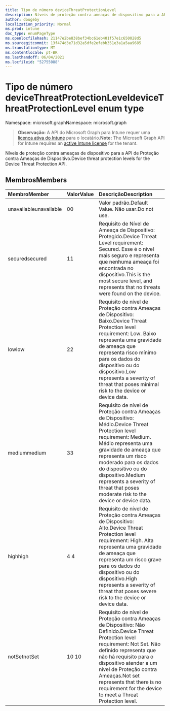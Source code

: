 ```yaml
---
title: Tipo de número deviceThreatProtectionLevel
description: Níveis de proteção contra ameaças de dispositivo para a API de Proteção contra Ameaças de Dispositivo.
author: dougeby
localization_priority: Normal
ms.prod: intune
doc_type: enumPageType
ms.openlocfilehash: 21147e2be838bef34bc61eb401f57e1c650028d5
ms.sourcegitcommit: 13f474d3e71d32a5dfe2efebb351e3a1a5aa9685
ms.translationtype: MT
ms.contentlocale: pt-BR
ms.lasthandoff: 06/04/2021
ms.locfileid: "52755088"
---
```

# <a name="devicethreatprotectionlevel-enum-type"></a><span data-ttu-id="1fcda-103">Tipo de número deviceThreatProtectionLevel</span><span class="sxs-lookup"><span data-stu-id="1fcda-103">deviceThreatProtectionLevel enum type</span></span>

<span data-ttu-id="1fcda-104">Namespace: microsoft.graph</span><span class="sxs-lookup"><span data-stu-id="1fcda-104">Namespace: microsoft.graph</span></span>

> <span data-ttu-id="1fcda-105">**Observação:** A API do Microsoft Graph para Intune requer uma [licença ativa do Intune](https://go.microsoft.com/fwlink/?linkid=839381) para o locatário.</span><span class="sxs-lookup"><span data-stu-id="1fcda-105">**Note:** The Microsoft Graph API for Intune requires an [active Intune license](https://go.microsoft.com/fwlink/?linkid=839381) for the tenant.</span></span>

<span data-ttu-id="1fcda-106">Níveis de proteção contra ameaças de dispositivo para a API de Proteção contra Ameaças de Dispositivo.</span><span class="sxs-lookup"><span data-stu-id="1fcda-106">Device threat protection levels for the Device Threat Protection API.</span></span>

## <a name="members"></a><span data-ttu-id="1fcda-107">Membros</span><span class="sxs-lookup"><span data-stu-id="1fcda-107">Members</span></span>
|<span data-ttu-id="1fcda-108">Membro</span><span class="sxs-lookup"><span data-stu-id="1fcda-108">Member</span></span>|<span data-ttu-id="1fcda-109">Valor</span><span class="sxs-lookup"><span data-stu-id="1fcda-109">Value</span></span>|<span data-ttu-id="1fcda-110">Descrição</span><span class="sxs-lookup"><span data-stu-id="1fcda-110">Description</span></span>|
|:---|:---|:---|
|<span data-ttu-id="1fcda-111">unavailable</span><span class="sxs-lookup"><span data-stu-id="1fcda-111">unavailable</span></span>|<span data-ttu-id="1fcda-112">0</span><span class="sxs-lookup"><span data-stu-id="1fcda-112">0</span></span>|<span data-ttu-id="1fcda-113">Valor padrão.</span><span class="sxs-lookup"><span data-stu-id="1fcda-113">Default Value.</span></span> <span data-ttu-id="1fcda-114">Não usar.</span><span class="sxs-lookup"><span data-stu-id="1fcda-114">Do not use.</span></span>|
|<span data-ttu-id="1fcda-115">secured</span><span class="sxs-lookup"><span data-stu-id="1fcda-115">secured</span></span>|<span data-ttu-id="1fcda-116">1</span><span class="sxs-lookup"><span data-stu-id="1fcda-116">1</span></span>|<span data-ttu-id="1fcda-117">Requisito de Nível de Ameaça de Dispositivo: Protegido.</span><span class="sxs-lookup"><span data-stu-id="1fcda-117">Device Threat Level requirement: Secured.</span></span> <span data-ttu-id="1fcda-118">Esse é o nível mais seguro e representa que nenhuma ameaça foi encontrada no dispositivo.</span><span class="sxs-lookup"><span data-stu-id="1fcda-118">This is the most secure level, and represents that no threats were found on the device.</span></span>|
|<span data-ttu-id="1fcda-119">low</span><span class="sxs-lookup"><span data-stu-id="1fcda-119">low</span></span>|<span data-ttu-id="1fcda-120">2</span><span class="sxs-lookup"><span data-stu-id="1fcda-120">2</span></span>|<span data-ttu-id="1fcda-121">Requisito de nível de Proteção contra Ameaças de Dispositivo: Baixo.</span><span class="sxs-lookup"><span data-stu-id="1fcda-121">Device Threat Protection level requirement: Low.</span></span> <span data-ttu-id="1fcda-122">Baixo representa uma gravidade de ameaça que representa risco mínimo para os dados do dispositivo ou do dispositivo.</span><span class="sxs-lookup"><span data-stu-id="1fcda-122">Low represents a severity of threat that poses minimal risk to the device or device data.</span></span>|
|<span data-ttu-id="1fcda-123">medium</span><span class="sxs-lookup"><span data-stu-id="1fcda-123">medium</span></span>|<span data-ttu-id="1fcda-124">3</span><span class="sxs-lookup"><span data-stu-id="1fcda-124">3</span></span>|<span data-ttu-id="1fcda-125">Requisito de nível de Proteção contra Ameaças de Dispositivo: Médio.</span><span class="sxs-lookup"><span data-stu-id="1fcda-125">Device Threat Protection level requirement: Medium.</span></span> <span data-ttu-id="1fcda-126">Médio representa uma gravidade de ameaça que representa um risco moderado para os dados do dispositivo ou do dispositivo.</span><span class="sxs-lookup"><span data-stu-id="1fcda-126">Medium represents a severity of threat that poses moderate risk to the device or device data.</span></span>|
|<span data-ttu-id="1fcda-127">high</span><span class="sxs-lookup"><span data-stu-id="1fcda-127">high</span></span>|<span data-ttu-id="1fcda-128">4 </span><span class="sxs-lookup"><span data-stu-id="1fcda-128">4</span></span>|<span data-ttu-id="1fcda-129">Requisito de nível de Proteção contra Ameaças de Dispositivo: Alto.</span><span class="sxs-lookup"><span data-stu-id="1fcda-129">Device Threat Protection level requirement: High.</span></span> <span data-ttu-id="1fcda-130">Alta representa uma gravidade de ameaça que representa um risco grave para os dados do dispositivo ou do dispositivo.</span><span class="sxs-lookup"><span data-stu-id="1fcda-130">High represents a severity of threat that poses severe risk to the device or device data.</span></span>|
|<span data-ttu-id="1fcda-131">notSet</span><span class="sxs-lookup"><span data-stu-id="1fcda-131">notSet</span></span>|<span data-ttu-id="1fcda-132">10 </span><span class="sxs-lookup"><span data-stu-id="1fcda-132">10</span></span>|<span data-ttu-id="1fcda-133">Requisito de nível de Proteção contra Ameaças de Dispositivo: Não Definido.</span><span class="sxs-lookup"><span data-stu-id="1fcda-133">Device Threat Protection level requirement: Not Set.</span></span> <span data-ttu-id="1fcda-134">Não definido representa que não há requisito para o dispositivo atender a um nível de Proteção contra Ameaças.</span><span class="sxs-lookup"><span data-stu-id="1fcda-134">Not set represents that there is no requirement for the device to meet a Threat Protection level.</span></span>|




